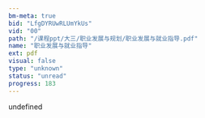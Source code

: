 ```yaml
---
bm-meta: true
bid: "LfgDYRUwRLUmYkUs"
vid: "00"
path: "/课程ppt/大三/职业发展与规划/职业发展与就业指导.pdf"
name: "职业发展与就业指导"
ext: pdf
visual: false
type: "unknown"
status: "unread"
progress: 183
---
```

undefined